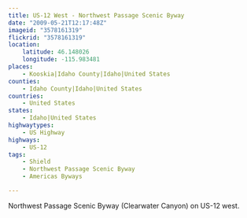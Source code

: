 ```yaml
---
title: US-12 West - Northwest Passage Scenic Byway
date: "2009-05-21T12:17:48Z"
imageid: "3578161319"
flickrid: "3578161319"
location:
    latitude: 46.148026
    longitude: -115.983481
places:
    - Kooskia|Idaho County|Idaho|United States
counties:
    - Idaho County|Idaho|United States
countries:
    - United States
states:
    - Idaho|United States
highwaytypes:
    - US Highway
highways:
    - US-12
tags:
    - Shield
    - Northwest Passage Scenic Byway
    - Americas Byways

---
```

Northwest Passage Scenic Byway (Clearwater Canyon) on US-12 west.